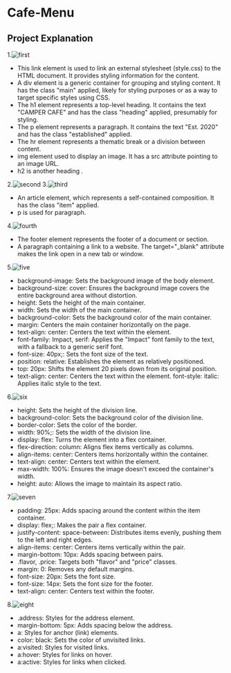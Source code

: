 # Cafe-Menu
## Project Explanation

1.![first](s1.png)
* This link element is used to link an external stylesheet (style.css) to the HTML document. It provides styling information for the content.
* A div element is a generic container for grouping and styling content. It has the class "main" applied, likely for styling purposes or as a way to target specific styles using CSS.
* The h1 element represents a top-level heading. It contains the text "CAMPER CAFE" and has the class "heading" applied, presumably for styling.
* The p element represents a paragraph. It contains the text "Est. 2020" and has the class "established" applied.
* The hr element represents a thematic break or a division between content.
* img element used to display an image. It has a src attribute pointing to an image URL.
* h2 is another heading .

2.![second](s2.png)
3.![third](s3.png)

* An article element, which represents a self-contained composition. It has the class "item" applied.
* p is used for paragraph.

4.![fourth](s4.png)
* The footer element represents the footer of a document or section.
* A paragraph containing a link to a website. The target="_blank" attribute makes the link open in a new tab or window.

5.![five](s5.png)
* background-image: Sets the background image of the body element.
* background-size: cover: Ensures the background image covers the entire background area without distortion.
* height: Sets the height of the main container.
* width: Sets the width of the main container.
* background-color: Sets the background color of the main container.
* margin: Centers the main container horizontally on the page.
* text-align: center: Centers the text within the element.
* font-family: Impact, serif: Applies the "Impact" font family to the text, with a fallback to a generic serif font.
* font-size: 40px;: Sets the font size of the text.
* position: relative: Establishes the element as relatively positioned.
* top: 20px: Shifts the element 20 pixels down from its original position.
* text-align: center: Centers the text within the element.
font-style: italic: Applies italic style to the text.

6.![six](s6.png)
* height: Sets the height of the division line.
* background-color: Sets the background color of the division line.
* border-color: Sets the color of the border.
* width: 90%;: Sets the width of the division line.
* display: flex: Turns the element into a flex container.
* flex-direction: column: Aligns flex items vertically as columns.
* align-items: center: Centers items horizontally within the container.
* text-align: center: Centers text within the element.
* max-width: 100%: Ensures the image doesn't exceed the container's width.
* height: auto: Allows the image to maintain its aspect ratio.

7.![seven](s7.png)
* padding: 25px: Adds spacing around the content within the item container.
* display: flex;: Makes the pair a flex container.
* justify-content: space-between: Distributes items evenly, pushing them to the left and right edges.
* align-items: center: Centers items vertically within the pair.
* margin-bottom: 10px: Adds spacing between pairs.
* .flavor, .price: Targets both "flavor" and "price" classes.
* margin: 0: Removes any default margins.
* font-size: 20px: Sets the font size.
* font-size: 14px: Sets the font size for the footer.
* text-align: center: Centers text within the footer.

8.![eight](s8.png)
* .address: Styles for the address element.
* margin-bottom: 5px: Adds spacing below the address.
* a: Styles for anchor (link) elements.
* color: black: Sets the color of unvisited links.
* a:visited: Styles for visited links.
* a:hover: Styles for links on hover.
* a:active: Styles for links when clicked.


